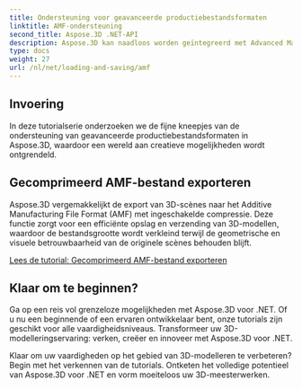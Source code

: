 ```yaml
---
title: Ondersteuning voor geavanceerde productiebestandsformaten
linktitle: AMF-ondersteuning
second_title: Aspose.3D .NET-API
description: Aspose.3D kan naadloos worden geïntegreerd met Advanced Manufacturing File voor efficiënte compressie en decompressie van 3D-modellen, waardoor de bestandsgrootte wordt geoptimaliseerd en de prestaties worden verbeterd.
type: docs
weight: 27
url: /nl/net/loading-and-saving/amf
---
```

## Invoering

In deze tutorialserie onderzoeken we de fijne kneepjes van de ondersteuning van geavanceerde productiebestandsformaten in Aspose.3D, waardoor een wereld aan creatieve mogelijkheden wordt ontgrendeld.

## Gecomprimeerd AMF-bestand exporteren

Aspose.3D vergemakkelijkt de export van 3D-scènes naar het Additive Manufacturing File Format (AMF) met ingeschakelde compressie. Deze functie zorgt voor een efficiënte opslag en verzending van 3D-modellen, waardoor de bestandsgrootte wordt verkleind terwijl de geometrische en visuele betrouwbaarheid van de originele scènes behouden blijft.


[Lees de tutorial: Gecomprimeerd AMF-bestand exporteren](export-scene-compressed-amf)


## Klaar om te beginnen?

Ga op een reis vol grenzeloze mogelijkheden met Aspose.3D voor .NET. Of u nu een beginnende of een ervaren ontwikkelaar bent, onze tutorials zijn geschikt voor alle vaardigheidsniveaus. Transformeer uw 3D-modelleringservaring: verken, creëer en innoveer met Aspose.3D voor .NET.

Klaar om uw vaardigheden op het gebied van 3D-modelleren te verbeteren? Begin met het verkennen van de tutorials. Ontketen het volledige potentieel van Aspose.3D voor .NET en vorm moeiteloos uw 3D-meesterwerken.